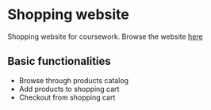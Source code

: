 # Shopping website

Shopping website for coursework. Browse the website [here](https://i.cs.hku.hk/~ysneo/assignment1/)

## Basic functionalities
* Browse through products catalog
* Add products to shopping cart
* Checkout from shopping cart